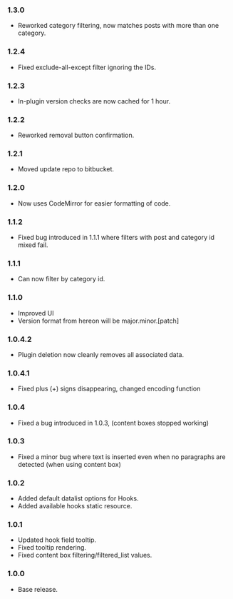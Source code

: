 ### 1.3.0
* Reworked category filtering, now matches posts with more than one category.

### 1.2.4
* Fixed exclude-all-except filter ignoring the IDs.

### 1.2.3
* In-plugin version checks are now cached for 1 hour.

### 1.2.2
* Reworked removal button confirmation.

### 1.2.1
* Moved update repo to bitbucket.

### 1.2.0
* Now uses CodeMirror for easier formatting of code.

### 1.1.2
* Fixed bug introduced in 1.1.1 where filters with post and category id mixed fail.

### 1.1.1
* Can now filter by category id.

### 1.1.0
* Improved UI
* Version format from hereon will be major.minor.[patch]

### 1.0.4.2
* Plugin deletion now cleanly removes all associated data.

### 1.0.4.1
* Fixed plus (+) signs disappearing, changed encoding function

### 1.0.4
* Fixed a bug introduced in 1.0.3, (content boxes stopped working)

### 1.0.3
* Fixed a minor bug where text is inserted even when no paragraphs are detected (when using content box)

### 1.0.2
* Added default datalist options for Hooks.
* Added available hooks static resource.

### 1.0.1
* Updated hook field tooltip.
* Fixed tooltip rendering.
* Fixed content box filtering/filtered_list values.

### 1.0.0
* Base release.